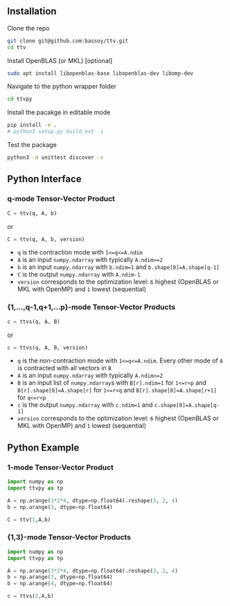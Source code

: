 ## Installation

Clone the repo
```bash
git clone git@github.com:bassoy/ttv.git
cd ttv
```

Install OpenBLAS (or MKL) [optional]
```bash
sudo apt install libopenblas-base libopenblas-dev libomp-dev
```

Navigate to the python wrapper folder
```bash
cd ttvpy
```

Install the pacakge in editable mode
```bash
pip install -e .
# python3 setup.py build_ext -i
```

Test the package
```bash
python3 -m unittest discover -v
```


## Python Interface

### q-mode Tensor-Vector Product
```python
C = ttv(q, A, b)
```
or
```python
C = ttv(q, A, b, version)
```
* `q` is the contraction mode with `1<=q<=A.ndim`
* `A` is an input `numpy.ndarray` with typically `A.ndim>=2`
* `b` is an input `numpy.ndarray` with `b.ndim=1` and `b.shape[0]=A.shape[q-1]`
* `C` is the output `numpy.ndarray` with `A.ndim-1`
* `version` corresponds to the optimization level: `6` highest (OpenBLAS or MKL with OpenMP) and `1` lowest (sequential)

### {1,...,q-1,q+1,...p}-mode Tensor-Vector Products
```python
c = ttvs(q, A, B)
```
or
```python
c = ttvs(q, A, B, version)
```
* `q` is the non-contraction mode with `1<=q<=A.ndim`. Every other mode of `A` is contracted with all vectors in `B`
* `A` is an input `numpy.ndarray` with typically `A.ndim>=2`
* `B` is an input list of `numpy.ndarray`s with `B[r].ndim=1` for `1<=r<p` and `B[r].shape[0]=A.shape[r]` for `1<=r<q` and `B[r].shape[0]=A.shape[r+1]` for `q<=r<p`
* `c` is the output `numpy.ndarray` with `c.ndim=1` and `c.shape[0]=A.shape[q-1]`
* `version` corresponds to the optimization level: `6` highest (OpenBLAS or MKL with OpenMP) and `1` lowest (sequential)


## Python Example

### 1-mode Tensor-Vector Product
```python
import numpy as np
import ttvpy as tp

A = np.arange(3*2*4, dtype=np.float64).reshape(3, 2, 4)
b = np.arange(3, dtype=np.float64)

C = ttv(1,A,b)
```

### {1,3}-mode Tensor-Vector Products
```python
import numpy as np
import ttvpy as tp

A = np.arange(3*2*4, dtype=np.float64).reshape(3, 2, 4)
b = np.arange(3, dtype=np.float64)
b = np.arange(4, dtype=np.float64)

c = ttvs(2,A,b)
```
